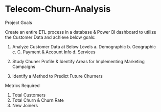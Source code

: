 # Telecom-Churn-Analysis

Project Goals

Create an entire ETL process in a database & Power BI dashboard to utilize the Customer Data and achieve below goals:

1.	Analyze Customer Data at Below Levels
a.	Demographic
b.	Geographic
c.	C. Payment & Account Info
d.	Services

3.	Study Chuner Profile & Identify Areas for Implementing Marketing Campaigns

4.	Identify a Method to Predict Future Churners

Metrics Required
1.	Total Customers
2.	Total Churn & Churn Rate
3.	New Joiners

